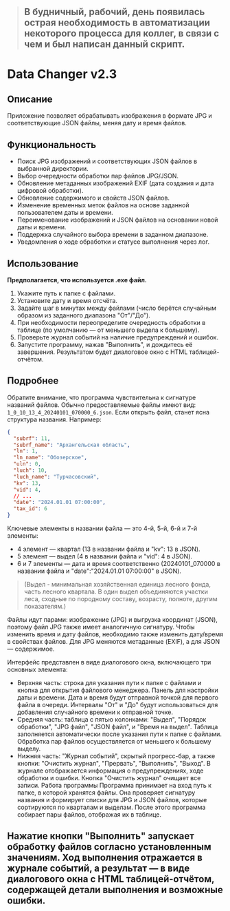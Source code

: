 > ## В будничный, рабочий, день появилась острая необходимость в автоматизации некоторого процесса для коллег, в связи с чем и был написан данный скрипт.


# Data Changer v2.3

## Описание
Приложение позволяет обрабатывать изображения в формате JPG и соответствующие JSON файлы, меняя дату и время файлов.
## Функциональность
- Поиск JPG изображений и соответствующих JSON файлов в выбранной директории.
- Выбор очередности обработки пар файлов JPG/JSON.
- Обновление метаданных изображений EXIF (дата создания и дата цифровой обработки).
- Обновление содержимого и свойств JSON файлов.
- Изменение временных меток файлов на основе заданной пользователем даты и времени.
- Переименование изображений и JSON файлов на основании новой даты и времени.
- Поддержка случайного выбора времени в заданном диапазоне.
- Уведомления о ходе обработки и статусе выполнения через лог.

## Использование
**Предполагается, что используется .exe файл.**

1. Укажите путь к папке с файлами.
2. Установите дату и время отсчёта.
3. Задайте шаг в минутах между файлами (число берётся случайным образом из заданного диапазона "От"/"До").
4. При необходимости переопределите очередность обработки в таблице (по умолчанию — от меньшего выдела к большему).
5. Проверьте журнал событий на наличие предупреждений и ошибок.
6. Запустите программу, нажав "Выполнить", и дождитесь её завершения. Результатом будет диалоговое окно с HTML таблицей-отчётом.


## Подробнее
Обратите внимание, что программа чувствительна к сигнатуре названий файлов. Обычно предоставляемые файлы имеют вид: `1_0_10_13_4_20240101_070000_6.json`. Если открыть файл, станет ясна структура названия. Например:

```json
{
  "subrf": 11,
  "subrf_name": "Архангельская область",
  "ln": 1,
  "ln_name": "Обозерское",
  "uln": 0,
  "luch": 10,
  "luch_name": "Турчасовский",
  "kv": 13,
  "vid": 4,
  // ...
  "date": "2024.01.01 07:00:00",
  "tax_id": 6
}
```
Ключевые элементы в названии файла — это 4-й, 5-й, 6-й и 7-й элементы:
- 4 элемент — квартал (13 в названии файла и "kv": 13 в JSON).
- 5 элемент — выдел (4 в названии файла и "vid": 4 в JSON).
- 6 и 7 элементы — дата и время соответственно (20240101_070000 в названии файла и "date":"2024.01.01 07:00:00" в JSON).

> (Выдел - минимальная хозяйственная единица лесного фонда, часть лесного квартала. В один выдел объединяются участки леса, сходные по породному составу, возрасту, полноте, другим показателям.)

Файлы идут парами: изображение (JPG) и выгрузка координат (JSON), поэтому файл JPG также имеет аналогичную сигнатуру. Чтобы изменить время и дату файлов, необходимо также изменить дату/время в свойствах файлов. Для JPG меняются метаданные (EXIF), а для JSON — содержимое.


Интерфейс представлен в виде диалогового окна, включающего три основных элемента:

- Верхняя часть:
строка для указания пути к папке с файлами и кнопка для открытия файлового менеджера.
Панель для настройки даты и времени. Дата и время будут отправной точкой для первого файла в очереди. Интервалы "От" и "До" будут использоваться для добавления случайного времени к отправной точке.
- Средняя часть:
таблица с пятью колонками: "Выдел", "Порядок обработки", "JPG файл", "JSON файл", и "Время на выдел".
Таблица заполняется автоматически после указания пути к папке с файлами. Обработка пар файлов осуществляется от меньшего к большему выделу.
- Нижняя часть:
"Журнал событий", скрытый прогресс-бар, а также кнопки: "Очистить журнал", "Прервать", "Выполнить", "Выход".
В журнале отображается информация о предупреждениях, ходе обработки и ошибки. Кнопка "Очистить журнал" очищает все записи.
Работа программы
Программа принимает на вход путь к папке, в которой хранятся файлы. Она проверяет сигнатуру названия и формирует списки для JPG и JSON файлов, которые сортируются по кварталам и выделам. После этого программа собирает пары файлов, отображая их в таблице.

## Нажатие кнопки "Выполнить" запускает обработку файлов согласно установленным значениям. Ход выполнения отражается в журнале событий, а результат — в виде диалогового окна с HTML таблицей-отчётом, содержащей детали выполнения и возможные ошибки.
